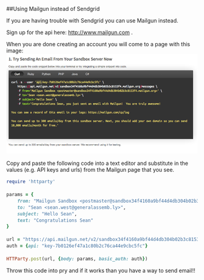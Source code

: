 ##Using Mailgun instead of Sendgrid

If you are having trouble with Sendgrid you can use Mailgun instead.

Sign up for the api here: http://www.mailgun.com .

When you are done creating an account you will come to a page with this image:
<img alt="Mailgun guide." src="./mailgun.png" width="600px" style="margin: 0 auto;"/>

Copy and paste the following code into a text editor and substitute in the values (e.g. API keys and urls) from the Mailgun page that you see.

```ruby
require 'httparty'

params = {
	from: "Mailgun Sandbox <postmaster@sandbox34f4160a9bf44d4db304b02b3c8153f4.mailgun.org>", 
	to: "Sean <sean.west@generalassemb.ly>", 
	subject: "Hello Sean", 
	text: "Congratulations Sean"
}

url = "https://api.mailgun.net/v2/sandbox34f4160a9bf44d4db304b02b3c8153f4.mailgun.org/messages"
auth = {api: "key-7b0126ef47a1c80b2c76ca44e9cbc5fc"}

HTTParty.post(url, {body: params, basic_auth: auth})
```

Throw this code into pry and if it works than you have a way to send email!!
